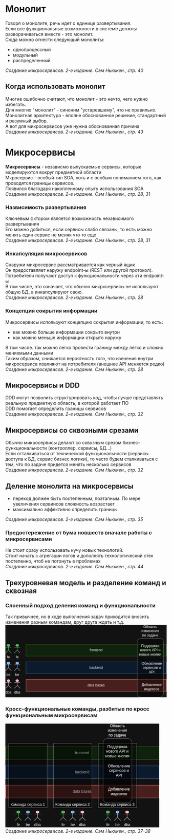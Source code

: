 # Монолит
Говоря о монолите, речь идет о единице развертывания.<br/>
Если все функциональные возможности в системе должны разворачиваться вместе - это монолит.<br/>
Сюда можно отнести следующий монолиты:
* однопроцессный
* модульный
* распределенный

*Создание микросервисов. 2-е издание. Сэм Ньюмен., стр. 40*

## Когда использовать монолит
Многие ошибочно считают, что монолит - это нечто, чего нужно избегать.<br/>
Для многих "монолит" - синоним "устаревшему", что не правильно.<br/>
Монолитная архитектура - вполне обоснованное решение, стандартный и разумный выбор.<br/>
А вот для микросервисов уже нужна обоснованная причина<br/>
*Создание микросервисов. 2-е издание. Сэм Ньюмен., стр. 43*

# Микросервисы
**Микросервисы** - независмо выпускаемые сервисы, которые моделируются вокруг предметной области<br/>
Мкросервис - особый тип SOA, хоть и с особым пониманием того, как проводятся границы сервисов.<br/>
Появился благодаря накопленному опыту использования SOA<br/>
*Создание микросервисов. 2-е издание. Сэм Ньюмен., стр. 28, 31*

### Назвисимость развертывания
Ключевым фктором является возможность независимого развертывания<br/>
Его можно добиться, если сервисы слабо связаны, то есть можно менять один сервис не меняя что то еще<br/>
*Создание микросервисов. 2-е издание. Сэм Ньюмен., стр. 28, 31*

### Инкапсуляция микросервисов
Снаружи микросервис рассматривается как черный ящик<br/>
Он предоставляет наружу endpoint-ы (REST или другой протокол).<br/>
Потребители получают доступ к функциональности через эти endpoint-ы<br/>
В том числе, это означает, что обычно микросервисы не используют общую БД, а инкапсулируют свою.<br/>
*Создание микросервисов. 2-е издание. Сэм Ньюмен., стр. 28*

### Концепция сокрытия информации
Микросервисы используют концепцию сокрытия информации, то есть:
* как можно больше информации сокрыто внутри
* как можно меньше информации открыто наружу

В том числе. так можно легко провести границу между легко и сложно меняемыми данными<br/>
Таким образом, снижается вероятность того, что изенения внутри микросервиса повлияют на потребителя (внешнее API меняется редко)<br/>
*Создание микросервисов. 2-е издание. Сэм Ньюмен., стр. 28*

## Микросервисы и DDD
DDD могут позволить структурировать код, чтобы лучше представлять реальную предметную область, в которой работает ПО<br/>
DDD помогает определить границы сервисов<br/>
*Создание микросервисов. 2-е издание. Сэм Ньюмен., стр. 32*

## Микросервисы со сквозными срезами
Обычно микросервисы делают со сквозным срезом бизнес-функциональности (контроллер, сервисы, БД...)<br/>
Если отталкиваться от технической функциональности (сервисы доступа к БД, сервис бизнес логики), то часто будем сталкиваться с тем, что по задаче придется менять несколько сервисов<br/>
*Создание микросервисов. 2-е издание. Сэм Ньюмен., стр. 32*

## Деление монолита на микросервисы
* переход должен быть постепенным, поэтапным. По мере увеличения сервиисов сложность возрастает
* максимально эффективно определить границы

*Создание микросервисов. 2-е издание. Сэм Ньюмен., стр. 35*

### Предостережение от бума новшеств вначале работы с микросервисами
Не стоит сразу использовать кучу новых технологий.<br/>
Стоит начать с агрегации логов и дополнять технологический стек постепенно, чтоб не потонуть в проблемах<br/>
*Создание микросервисов. 2-е издание. Сэм Ньюмен., стр. 44*

## Трехуровневая модель и разделение команд и сквозная
### Слоенный подход деления команд и функциональности
Так привычнее, но в ходе выполнения задач приходится вносить изменения разным командам, друг друга ждать и т.д.<br/>
![](img/layered.png)
### Кросс-функциональные команды, разбитые по кросс функциональным микросервисам
![](img/cross.png)<br/>
*Создание микросервисов. 2-е издание. Сэм Ньюмен., стр. 37-38*

